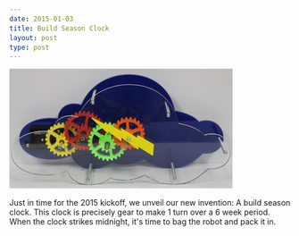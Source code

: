 ```yaml
---
date: 2015-01-03
title: Build Season Clock
layout: post
type: post
---
```


![Build Season Clock](/images/build-season-clock.jpg)

Just in time for the 2015 kickoff, we unveil our new invention: A build season clock. This clock is precisely gear to make 1 turn over a 6 week period. When the clock strikes midnight, it's time to bag the robot and pack it in. 